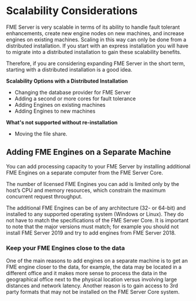 # Scalability Considerations #

FME Server is very scalable in terms of its ability to handle fault tolerant enhancements, create new engine nodes on new machines, and increase engines on existing machines. Scaling in this way can only be done from a distributed installation. If you start with an express installation you will have to migrate into a distributed installation to gain these scalability benefits.

Therefore, if you are considering expanding FME Server in the short term, starting with a distributed installation is a good idea.


**Scalability Options with a Distributed Installation**

- Changing the database provider for FME Server
- Adding a second or more cores for fault tolerance
- Adding Engines on existing machines
- Adding Engines to new machines

**What's not supported without re-installation**

- Moving the file share.


## Adding FME Engines on a Separate Machine ##

You can add processing capacity to your FME Server by installing additional FME Engines on a separate computer from the FME Server Core.

The number of licensed FME Engines you can add is limited only by the host’s CPU and memory resources, which constrain the maximum concurrent request throughput.

The additional FME Engines can be of any architecture (32- or 64-bit) and installed to any supported operating system (Windows or Linux). They do not have to match the specifications of the FME Server Core. It is important to note that the major versions must match; for example you should not install FME Server 2019 and try to add engines from FME Server 2018.


### Keep your FME Engines close to the data ###

One of the main reasons to add engines on a separate machine is to get an FME engine closer to the data, for example, the data may be located in a different office and it makes more sense to process the data in the geographical office next to the physical location versus involving large distances and network latency. Another reason is to gain access to 3rd party formats that may not be installed on the FME Server Core system.

